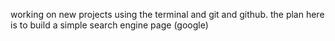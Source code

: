 working on new projects using the terminal and git and github.
the plan here is to build a simple search engine page (google)
